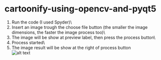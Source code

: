 # cartoonify-using-opencv-and-pyqt5
1. Run the code (I used Spyder)\
2. Insert an image trough the choose file button (the smaller the image dimensions, the faster the image process too)\
3. The image will be show at preview label, then press the process button\
4. Process started\
5. The image result will be show at the right of process button\
![alt text](https://github.com/[indahreforsiana]/[cartoonify-using-opencv-and-pyqt5]/blob/[master]/Running_program.png?raw=true)


